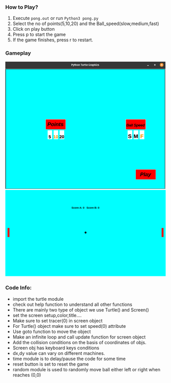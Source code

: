 ### How to Play?

1. Execute `pong.out` or run `Python3 pong.py` 
2. Select the no of points(5,10,20) and the Ball_speed(slow,medium,fast)
3. Click on play button
4. Press p to start the game
5. If the game finishes, press r to restart.



### Gameplay

<img src="README.assets/Main_menu-1627416564328.png" alt="Main_menu" style="zoom: 80%;" /> 



<img src="README.assets/image-20210728014909718.png" alt="image-20210728014909718" style="zoom: 50%;" /> 



### Code Info:

+ import the turtle module
+ check out help function to understand all other functions
+ There are mainly two type of object we use Turtle() and Screen()
+ set the screen setup,color,title....
+ Make sure to set tracer(0) in screen object
+ For Turtle() object make sure to set speed(0) attribute
+ Use goto function to move the object
+ Make an infinite loop and call update function for screen object
+ Add the collision conditions on the basis of coordinates of objs.
+ Screen obj has keyboard keys conditions
+ dx,dy value can vary on different machines.
+ time module is to delay/pause the code for some time
+ reset button is set to reset the game
+ random module is used to randomly move ball either left or right when reaches (0,0)

